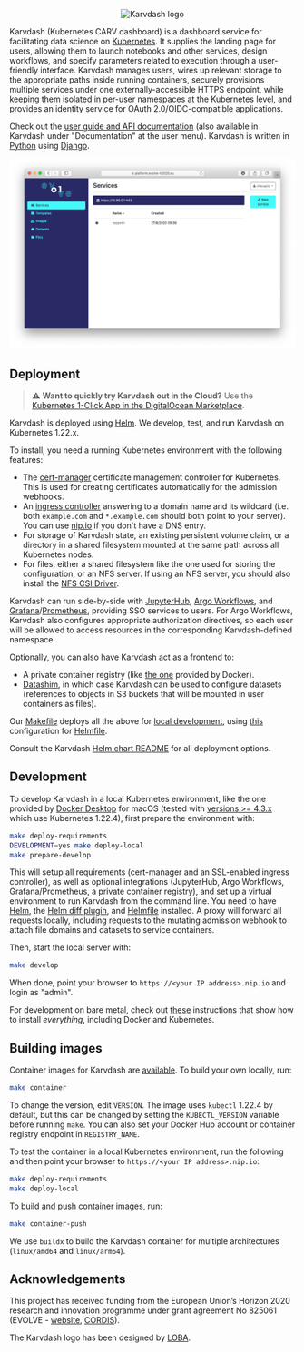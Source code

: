 <p align="center">
  <img src="https://github.com/CARV-ICS-FORTH/karvdash/raw/master/docs/images/karvdash-blue.png" alt="Karvdash logo" width="320">
</p>

Karvdash (Kubernetes CARV dashboard) is a dashboard service for facilitating data science on [Kubernetes](https://kubernetes.io). It supplies the landing page for users, allowing them to launch notebooks and other services, design workflows, and specify parameters related to execution through a user-friendly interface. Karvdash manages users, wires up relevant storage to the appropriate paths inside running containers, securely provisions multiple services under one externally-accessible HTTPS endpoint, while keeping them isolated in per-user namespaces at the Kubernetes level, and provides an identity service for OAuth 2.0/OIDC-compatible applications.

Check out the [user guide and API documentation](https://carv-ics-forth.github.io/karvdash/) (also available in Karvdash under "Documentation" at the user menu). Karvdash is written in [Python](https://www.python.org) using [Django](https://www.djangoproject.com).

![Karvdash services screen](https://github.com/CARV-ICS-FORTH/karvdash/raw/master/docs/images/services-screen.png)

## Deployment

> :warning: **Want to quickly try Karvdash out in the Cloud?** Use the [Kubernetes 1-Click App in the DigitalOcean Marketplace](https://marketplace.digitalocean.com/apps/karvdash?refcode=880f14eedb3a).

Karvdash is deployed using [Helm](https://helm.sh). We develop, test, and run Karvdash on Kubernetes 1.22.x.

To install, you need a running Kubernetes environment with the following features:
* The [cert-manager](https://cert-manager.io) certificate management controller for Kubernetes. This is used for creating certificates automatically for the admission webhooks.
* An [ingress controller](https://kubernetes.github.io/ingress-nginx/) answering to a domain name and its wildcard (i.e. both `example.com` and `*.example.com` should both point to your server). You can use [nip.io](http://nip.io) if you don't have a DNS entry.
* For storage of Karvdash state, an existing persistent volume claim, or a directory in a shared filesystem mounted at the same path across all Kubernetes nodes.
* For files, either a shared filesystem like the one used for storing the configuration, or an NFS server. If using an NFS server, you should also install the [NFS CSI Driver](https://github.com/kubernetes-csi/csi-driver-nfs).

Karvdash can run side-by-side with [JupyterHub](https://jupyter.org/hub), [Argo Workflows](https://argoproj.github.io/workflows), and [Grafana](https://grafana.com)/[Prometheus](https://prometheus.io), providing SSO services to users. For Argo Workflows, Karvdash also configures appropriate authorization directives, so each user will be allowed to access resources in the corresponding Karvdash-defined namespace.

Optionally, you can also have Karvdash act as a frontend to:
* A private container registry (like [the one](https://docs.docker.com/registry/) provided by Docker).
* [Datashim](https://github.com/datashim-io/datashim), in which case Karvdash can be used to configure datasets (references to objects in S3 buckets that will be mounted in user containers as files).

Our [Makefile](https://github.com/CARV-ICS-FORTH/karvdash/blob/master/Makefile) deploys all the above for [local development](#Development), using [this](https://github.com/CARV-ICS-FORTH/karvdash/blob/master/helmfile.yaml) configuration for [Helmfile](https://github.com/roboll/helmfile).

Consult the Karvdash [Helm chart README](https://github.com/CARV-ICS-FORTH/karvdash/blob/master/chart/karvdash/README.md) for all deployment options.

## Development

To develop Karvdash in a local Kubernetes environment, like the one provided by [Docker Desktop](https://www.docker.com/products/docker-desktop) for macOS (tested with [versions >= 4.3.x](https://docs.docker.com/docker-for-mac/release-notes/) which use Kubernetes 1.22.4), first prepare the environment with:
```bash
make deploy-requirements
DEVELOPMENT=yes make deploy-local
make prepare-develop
```

This will setup all requirements (cert-manager and an SSL-enabled ingress controller), as well as optional integrations (JupyterHub, Argo Workflows, Grafana/Prometheus, a private container registry), and set up a virtual environment to run Karvdash from the command line. You need to have [Helm](https://helm.sh), the [Helm diff plugin](https://github.com/databus23/helm-diff), and [Helmfile](https://github.com/roboll/helmfile) installed. A proxy will forward all requests locally, including requests to the mutating admission webhook to attach file domains and datasets to service containers.

Then, start the local server with:
```bash
make develop
```

When done, point your browser to `https://<your IP address>.nip.io` and login as "admin".

For development on bare metal, check out [these](https://github.com/CARV-ICS-FORTH/karvdash/blob/master/INSTALL.md) instructions that show how to install *everything*, including Docker and Kubernetes.

## Building images

Container images for Karvdash are [available](https://hub.docker.com/r/carvicsforth/karvdash). To build your own locally, run:
```bash
make container
```

To change the version, edit `VERSION`. The image uses `kubectl` 1.22.4 by default, but this can be changed by setting the `KUBECTL_VERSION` variable before running `make`. You can also set your Docker Hub account or container registry endpoint in `REGISTRY_NAME`.

To test the container in a local Kubernetes environment, run the following and then point your browser to `https://<your IP address>.nip.io`:
```bash
make deploy-requirements
make deploy-local
```

To build and push container images, run:
```bash
make container-push
```

We use `buildx` to build the Karvdash container for multiple architectures (`linux/amd64` and `linux/arm64`).

## Acknowledgements

This project has received funding from the European Union’s Horizon 2020 research and innovation programme under grant agreement No 825061 (EVOLVE - [website](https://www.evolve-h2020.eu), [CORDIS](https://cordis.europa.eu/project/id/825061)).

The Karvdash logo has been designed by [LOBA](https://www.loba.com).
